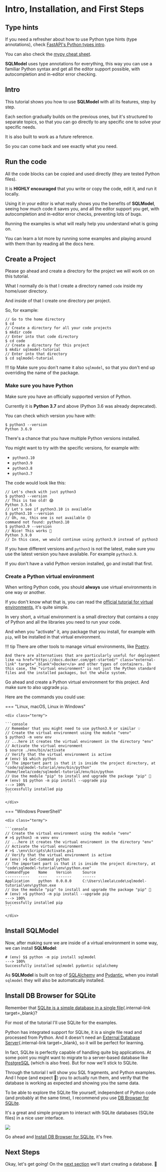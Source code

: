 # Intro, Installation, and First Steps

## Type hints

If you need a refresher about how to use Python type hints (type annotations), check <a href="https://fastapi.tiangolo.com/python-types/" class="external-link" target="_blank">FastAPI's Python types intro</a>.

You can also check the <a href="https://mypy.readthedocs.io/en/latest/cheat_sheet_py3.html" class="external-link" target="_blank">mypy cheat sheet</a>.

**SQLModel** uses type annotations for everything, this way you can use a familiar Python syntax and get all the editor support possible, with autocompletion and in-editor error checking.

## Intro

This tutorial shows you how to use **SQLModel** with all its features, step by step.

Each section gradually builds on the previous ones, but it's structured to separate topics, so that you can go directly to any specific one to solve your specific needs.

It is also built to work as a future reference.

So you can come back and see exactly what you need.

## Run the code

All the code blocks can be copied and used directly (they are tested Python files).

It is **HIGHLY encouraged** that you write or copy the code, edit it, and run it locally.

Using it in your editor is what really shows you the benefits of **SQLModel**, seeing how much code it saves you, and all the editor support you get, with autocompletion and in-editor error checks, preventing lots of bugs.

Running the examples is what will really help you understand what is going on.

You can learn a lot more by running some examples and playing around with them than by reading all the docs here.

## Create a Project

Please go ahead and create a directory for the project we will work on on this tutorial.

What I normally do is that I create a directory named `code` inside my home/user directory.

And inside of that I create one directory per project.

So, for example:

<div class="termy">

```console
// Go to the home directory
$ cd
// Create a directory for all your code projects
$ mkdir code
// Enter into that code directory
$ cd code
// Create a directory for this project
$ mkdir sqlmodel-tutorial
// Enter into that directory
$ cd sqlmodel-tutorial
```

</div>

!!! tip
    Make sure you don't name it also `sqlmodel`, so that you don't end up overriding the name of the package.

### Make sure you have Python

Make sure you have an officially supported version of Python.

Currently it is **Python 3.7** and above (Python 3.6 was already deprecated).

You can check which version you have with:

<div class="termy">

```console
$ python3 --version
Python 3.6.9
```

</div>

There's a chance that you have multiple Python versions installed.

You might want to try with the specific versions, for example with:

* `python3.10`
* `python3.9`
* `python3.8`
* `python3.7`

The code would look like this:

<div class="termy">

```console
// Let's check with just python3
$ python3 --version
// This is too old! 😱
Python 3.5.6
// Let's see if python3.10 is available
$ python3.10 --version
// Oh, no, this one is not available 😔
command not found: python3.10
$ python3.9 --version
// Nice! This works 🎉
Python 3.9.0
// In this case, we would continue using python3.9 instead of python3
```

</div>

If you have different versions and `python3` is not the latest, make sure you use the latest version you have available. For example `python3.9`.

If you don't have a valid Python version installed, go and install that first.

### Create a Python virtual environment

When writing Python code, you should **always** use virtual environments in one way or another.

If you don't know what that is, you can read the <a href="https://docs.python.org/3/tutorial/venv.html" class="external-link" target="_blank">official tutorial for virtual environments</a>, it's quite simple.

In very short, a virtual environment is a small directory that contains a copy of Python and all the libraries you need to run your code.

And when you "activate" it, any package that you install, for example with `pip`, will be installed in that virtual environment.

!!! tip
    There are other tools to manage virtual environments, like <a href="https://python-poetry.org/" class="external-link" target="_blank">Poetry</a>.

    And there are alternatives that are particularly useful for deployment like <a href="https://docs.docker.com/get-started/" class="external-link" target="_blank">Docker</a> and other types of containers. In this case, the "virtual environment" is not just the Python standard files and the installed packages, but the whole system.

Go ahead and create a Python virtual environment for this project. And make sure to also upgrade `pip`.

Here are the commands you could use:

=== "Linux, macOS, Linux in Windows"

    <div class="termy">

    ```console
    // Remember that you might need to use python3.9 or similar 💡 
    // Create the virtual environment using the module "venv"
    $ python3 -m venv env
    // ...here it creates the virtual enviroment in the directory "env"
    // Activate the virtual environment
    $ source ./env/bin/activate
    // Verify that the virtual environment is active
    # (env) $$ which python
    // The important part is that it is inside the project directory, at "code/sqlmodel-tutorial/env/bin/python"
    /home/leela/code/sqlmodel-tutorial/env/bin/python
    // Use the module "pip" to install and upgrade the package "pip" 🤯
    # (env) $$ python -m pip install --upgrade pip
    ---> 100%
    Successfully installed pip
    ```

    </div>

=== "Windows PowerShell"

    <div class="termy">

    ```console
    // Create the virtual environment using the module "venv"
    # >$ python3 -m venv env
    // ...here it creates the virtual enviroment in the directory "env"
    // Activate the virtual environment
    # >$ .\env\Scripts\Activate.ps1
    // Verify that the virtual environment is active
    # (env) >$ Get-Command python
    // The important part is that it is inside the project directory, at "code\sqlmodel-tutorial\env\python.exe"
    CommandType    Name    Version     Source
    -----------    ----    -------     ------
    Application    python  0.0.0.0     C:\Users\leela\code\sqlmodel-tutorial\env\python.exe
    // Use the module "pip" to install and upgrade the package "pip" 🤯
    # (env) >$ python3 -m pip install --upgrade pip
    ---> 100%
    Successfully installed pip
    ```

    </div>

## Install **SQLModel**

Now, after making sure we are inside of a virtual environment in some way, we can install **SQLModel**:

<div class="termy">

```console
# (env) $$ python -m pip install sqlmodel
---> 100%
Successfully installed sqlmodel pydantic sqlalchemy
```

</div>

As **SQLModel** is built on top of <a href="https://www.sqlalchemy.org/" class="external-link" target="_blank">SQLAlchemy</a> and <a href="https://pydantic-docs.helpmanual.io/" class="external-link" target="_blank">Pydantic</a>, when you install `sqlmodel` they will also be automatically installed.

## Install DB Browser for SQLite

Remember that [SQLite is a simple database in a single file](../databases.md#a-single-file-database){.internal-link target=_blank}?

For most of the tutorial I'll use SQLite for the examples.

Python has integrated support for SQLite, it is a single file read and processed from Python. And it doesn't need an [External Database Server](../databases.md#a-server-database){.internal-link target=_blank}, so it will be perfect for learning.

In fact, SQLite is perfectly capable of handling quite big applications. At some point you might want to migrate to a server-based database like <a href="https://www.postgresql.org/" class="external-link" target="_blank">PostgreSQL</a> (which is also free). But for now we'll stick to SQLite.

Through the tutorial I will show you SQL fragments, and Python examples. And I hope (and expect 🧐) you to actually run them, and verify that the database is working as expected and showing you the same data.

To be able to explore the SQLite file yourself, independent of Python code (and probably at the same time), I recommend you use <a href="https://sqlitebrowser.org/" class="external-link" target="_blank">DB Browser for SQLite</a>.

It's a great and simple program to interact with SQLite databases (SQLite files) in a nice user interface.

<img src="https://sqlitebrowser.org/images/screenshot.png">

Go ahead and <a href="https://sqlitebrowser.org/" class="external-link" target="_blank">Install DB Browser for SQLite</a>, it's free.

## Next Steps

Okay, let's get going! On the [next section](create-db-and-table-with-db-browser.md) we'll start creating a database. 🚀
